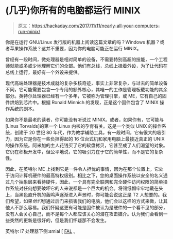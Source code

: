 # (几乎)你所有的电脑都运行 MINIX

> 原文：<https://hackaday.com/2017/11/11/nearly-all-your-computers-run-minix/>

你是在运行 GNU/Linux 发行版的机器上阅读这篇文章的吗？Windows 机器？或者苹果操作系统？这并不重要，因为你的电脑可能正在运行 MINIX。

曾经有一段时间，微处理器是相对简单的设备，不需要特别高超的技能，一个工程师就能或多或少地理解它们的全部。他们有总线，总线上挂着外设，为了让代码在总线上运行，最好有一个外设来提供。

现代高端处理器是技术成就的复杂多核奇迹，事实上非常复杂，与过去的简单设备不同，它可能需要包含一个专用的额外核心，其唯一的工作是管理板载功能的其余部分。英特尔处理器已经有一个多年，它被称为管理引擎，或 ME，它有自己的固件烘焙到芯片中。根据 Ronald Minnich 的发现，正是这个固件包含了 MINIX 操作系统的副本。

如果你不是最老的读者，你可能没有听说过 MINIX。或者，如果你有，它可能与[Linus Torvalds]的第一个 Linux 内核的孕育有关。这是一个类似 UNIX 的操作系统，创建于 20 世纪 80 年代，作为教学辅助工具，有一段时间，它有很大的吸引力，因为它是你在一些负担得起的 16 位台式机和家用电脑上最接近真正的 UNIX 的操作系统。阿米加的主人花钱买了它的软盘拷贝，它甚至成了人们渴望的对象。它仍在积极开发中，但公平地说，它的吸引力在于它的简单性，而不是它的复杂性。

因此，在英特尔 ME 上找到它是一件令人担忧的事情，因为在那个位置上，它处于访问计算机硬件的最高特权级别。相比之下，您的桌面操作系统以安全的名义通过几个抽象层来看待硬件，因此，一个具有完全联网和完全硬件访问权限的简单操作系统对任何想要破坏它的人来说都是一个巨大的机会。将锡纸帽牢牢地戴在头上，当黑色直升机的轰鸣声逐渐进入声景时，你可能会说这正是 T2 人想要的。我们希望，如果*他们*想通过后门来损害我们的电脑，他们会以这样的方式来做，让其他人不那么容易。我们怀疑这更有可能是固件被认为是硬件的一个看不见的部分，没有人会关心自己，而不是每个人都应该关心的潜在攻击媒介。认为我们会看到一些突然的更新是很好的，但是我们怀疑那不会发生。

英特尔 I7 处理器下侧:smial [ [FAL](https://commons.wikimedia.org/wiki/File:Intel_core_i7-970_bottom_IMGP5961_wp_wp.jpg) 。
